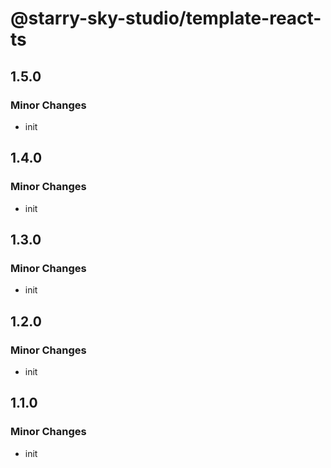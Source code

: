 # @starry-sky-studio/template-react-ts

## 1.5.0

### Minor Changes

- init

## 1.4.0

### Minor Changes

- init

## 1.3.0

### Minor Changes

- init

## 1.2.0

### Minor Changes

- init

## 1.1.0

### Minor Changes

- init

